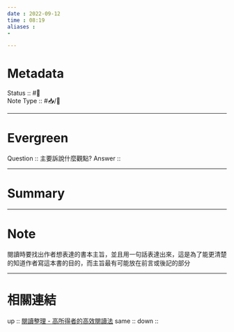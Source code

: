 ```yaml
---
date : 2022-09-12
time : 08:19
aliases :
- 

---
```


# Metadata
Status :: #🌱 <br>
Note Type :: #📥/📘 <br>

---
# Evergreen
Question :: 主要訴說什麼觀點?
Answer :: 


---

# Summary


---

# Note
閱讀時要找出作者想表達的書本主旨，並且用一句話表達出來，這是為了能更清楚的知道作者寫這本書的目的，而主旨最有可能放在前言或後記的部分

---

# 相關連結

up :: [閱讀整理 - 高所得者的高效閱讀法](Sources/Books/閱讀整理%20-%20高所得者的高效閱讀法.md)
same :: 
down :: 


